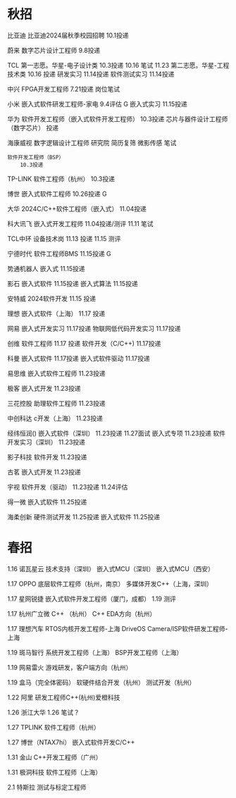 # 秋招

比亚迪
	比亚迪2024届秋季校园招聘
		10.1投递

蔚来
	数字芯片设计工程师
		9.8投递

TCL
	第一志愿。华星-电子设计类 
		10.3投递
		10.16 笔试
		11.23
	第二志愿。华星-工程技术类
		10.16 投递
	研发实习
		11.14投递
	软件测试实习
		11.14投递

中兴
	FPGA开发工程师
		7.21投递
		岗位笔试

小米
	嵌入式软件研发工程师-家电
		9.4评估
		G
	嵌入式实习
		11.15投递

华为
	软件开发工程师（嵌入式软件开发工程师）
		10.3投递
	芯片与器件设计工程师（数字芯片）
		投递

海康威视
	数字逻辑设计工程师
		研究院
			简历复筛
		微影传感
			笔试
		
	软件开发工程师（BSP）
		10.3投递

TP-LINK
	软件工程师（杭州）
		10.3投递

博世
	嵌入式软件工程师
		10.26投递
		G

大华
	2024C/C++软件工程师（嵌入式）
		11.04投递

科大讯飞
	嵌入式开发工程师
		11.04投递/测评
		11.11 笔试

TCL中环
	设备技术岗
		11.13 投递
		11.15 测评

宁德时代
	软件工程师BMS
		11.15投递
		G

势通机器人
	嵌入式
	11.15投递

影石
	嵌入式软件
		11.15投递
	嵌入式算法
		11.15投递

安特威
	2024软件开发
		11.15 投递

理想
	嵌入式软件（上海）
		11.17 投递

网易
	嵌入式开发实习
		11.17投递
	物联网低代码开发实习
		11.17投递

创维
	软件工程师
		11.17 投递
	软件开发（C/C++)
		11.17投递

科曼
	嵌入式软件
		11.17投递
	嵌入式软件驱动
		11.17投递

易思维
	嵌入式软件工程师
		11.23投递

极客
	嵌入式开发
		11.23投递

三花控股
	助理软件工程师
		11.23投递

中创科达
	c开发（上海）
		11.23投递

经纬恒润()
	嵌入式软件（深圳）
		11.23投递
		11.27面试
	嵌入式专项
		11.23投递
	软件开发实习（深圳）
		11.23投递

影子科技
	软件开发
		11.23投递

古茗
	嵌入式开发
		11.23投递

宇视
	软件开发（驱动）
		11.23投递
		11.24评估

得一微
	嵌入式软件
		11.25投递

海柔创新
	硬件测试开发
		11.25投递
	嵌入式软件
		11.25投递




# 春招

1.16  诺瓦星云
	技术支持（深圳）
	嵌入式MCU（深圳）
	嵌入式MCU（西安）

1.17 OPPO
	底层软件工程师（杭州，南京）
	多媒体开发C++（上海，深圳）

1.17 星网锐捷
	嵌入式软件开发工程师（厦门，成都）
		1.19 测评

1.17 杭州广立微
	C++ （杭州）
	C++ EDA方向（杭州）

1.17 理想汽车
	RTOS内核开发工程师-上海
	DriveOS Camera/ISP软件研发工程师-上海

1.19 斑马智行
	系统开发工程师（上海）
	BSP开发工程师（上海）

1.19 网易雷火
	游戏研发，客户端方向（杭州）

1.19 盒马（完全体密码）
	软硬件结合开发（杭州）
	测试开发（杭州）

1.22 阿里
	研发工程师C++(杭州)爱橙科技

1.26 浙江大华
	1.26 笔试？

1.27 TPLINK
	软件工程师（杭州）

1.27 博世（NTAX7hi）
	嵌入式软件开发C/C++

1.31 金山
	C++开发工程师（广州）

1.31 极洞科技
	软件工程师（上海）

2.1 特斯拉
	测试与标定工程师



